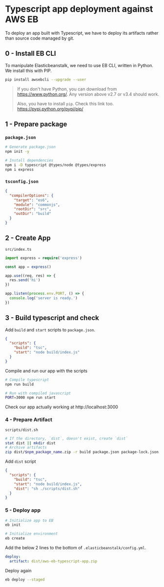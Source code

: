 # Typescript app deployment against AWS EB

To deploy an app built with Typescript, we have to deploy its artifacts rather than source code managed by git.

## 0 - Install EB CLI

To manipulate Elasticbeanstalk, we need to use EB CLI, written in Python. We install this with PIP.

```sh
pip install awsebcli --upgrade --user
```

> If you don't have Python, you can download from https://www.python.org/. Any version above v2.7 or v3.4 should work.
>
> Also, you have to install `pip`. Check this link too. https://pypi.python.org/pypi/pip/

## 1 - Prepare package

### `package.json`

```sh
# Generate package.json
npm init -y

# Install dependencies
npm i -D typescript @types/node @types/express
npm i express
```

### `tsconfig.json`

```json
{
  "compilerOptions": {
    "target": "es6",
    "module": "commonjs",
    "rootDir": "src",
    "outDir": "build"
  }
}
```

## 2 - Create App

`src/index.ts`

```ts
import express = require('express')

const app = express()

app.use((req, res) => {
  res.send('hi')
})

app.listen(process.env.PORT, () => {
  console.log('server is ready.')
})
```

## 3 - Build typescript and check

Add `build` and `start` scripts to `package.json`.

```json
{
  "scripts": {
    "build": "tsc",
    "start": "node build/index.js"
  }
}
```

Compile and run our app with the scripts

```sh
# Compile typescript
npm run build

# Run with compiled javascript
PORT=3000 npm run start
```

Check our app actually working at http://localhost:3000

### 4 - Prepare Artifact

`scripts/dist.sh`

```sh
# If the directory, `dist`, doesn't exist, create `dist`
stat dist || mkdir dist
# Archive artifacts
zip dist/$npm_package_name.zip -r build package.json package-lock.json
```

Add `dist` script

```json
{
  "scripts": {
    "build": "tsc",
    "start": "node build/index.js",
    "dist": "sh ./scripts/dist.sh"
  }
}
```

### 5 - Deploy app

```sh
# Initialize app to EB
eb init

# Initialize environment
eb create
```

Add the below 2 lines to the bottom of `.elasticbeanstalk/config.yml`.

```yml
deploy:
  artifact: dist/aws-eb-typescript-app.zip
```

Deploy again

```sh
eb deploy --staged
```
